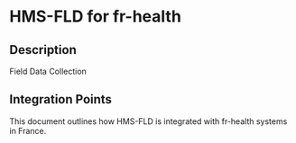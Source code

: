 # HMS-FLD for fr-health

## Description

Field Data Collection

## Integration Points

This document outlines how HMS-FLD is integrated with fr-health systems in France.
